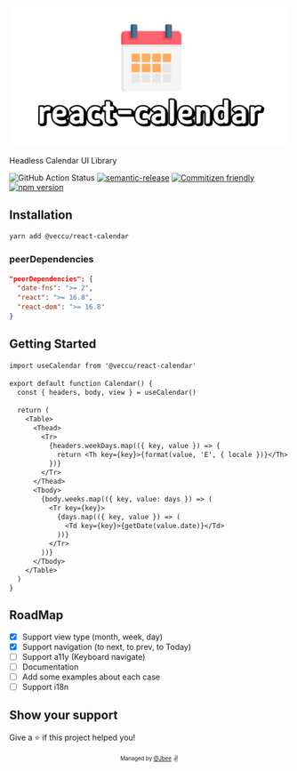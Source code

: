 <div align="center">
  <img src="./assets/react-calendar.png" width="640px">
</div>

Headless Calendar UI Library

![GitHub Action Status](https://github.com/veccu/react-calendar/workflows/Deploy/badge.svg) [![semantic-release](https://img.shields.io/badge/%20%20%F0%9F%93%A6%F0%9F%9A%80-semantic--release-e10079.svg)](https://github.com/semantic-release/semantic-release) [![Commitizen friendly](https://img.shields.io/badge/commitizen-friendly-brightgreen.svg)](http://commitizen.github.io/cz-cli/) [![npm version](https://badge.fury.io/js/%40veccu%2Freact-calendar.svg)](https://badge.fury.io/js/%40veccu%2Freact-calendar)

## Installation

```sh
yarn add @veccu/react-calendar
```

### peerDependencies

```json
"peerDependencies": {
  "date-fns": ">= 2",
  "react": ">= 16.8",
  "react-dom": ">= 16.8"
}
```

## Getting Started

```tsx
import useCalendar from '@veccu/react-calendar'

export default function Calendar() {
  const { headers, body, view } = useCalendar()

  return (
    <Table>
      <Thead>
        <Tr>
          {headers.weekDays.map(({ key, value }) => {
            return <Th key={key}>{format(value, 'E', { locale })}</Th>
          })}
        </Tr>
      </Thead>
      <Tbody>
        {body.weeks.map(({ key, value: days }) => (
          <Tr key={key}>
            {days.map(({ key, value }) => (
              <Td key={key}>{getDate(value.date)}</Td>
            ))}
          </Tr>
        ))}
      </Tbody>
    </Table>
  )
}
```

## RoadMap

- [x] Support view type (month, week, day)
- [x] Support navigation (to next, to prev, to Today)
- [ ] Support a11y (Keyboard navigate)
- [ ] Documentation
- [ ] Add some examples about each case
- [ ] Support i18n

## Show your support

Give a ⭐️ if this project helped you!

<div align="center">
  <sub>
    <sup>Managed by <a href="https://github.com/JaeYeopHan">@Jbee</a></sup>
  </sub>
  <small>✌</small>
</div>
